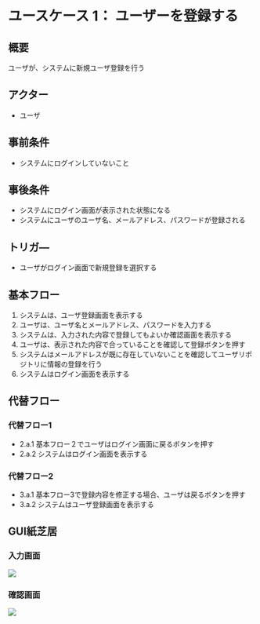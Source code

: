 # ユースケース 1： ユーザーを登録する

## 概要
ユーザが、システムに新規ユーザ登録を行う

## アクター
- ユーザ

## 事前条件
- システムにログインしていないこと

## 事後条件
- システムにログイン画面が表示された状態になる
- システムにユーザのユーザ名、メールアドレス、パスワードが登録される

## トリガ―
- ユーザがログイン画面で新規登録を選択する

## 基本フロー
1. システムは、ユーザ登録画面を表示する
2. ユーザは、ユーザ名とメールアドレス、パスワードを入力する
3. システムは、入力された内容で登録してもよいか確認画面を表示する
4. ユーザは、表示された内容で合っていることを確認して登録ボタンを押す
5. システムはメールアドレスが既に存在していないことを確認してユーザリポジトリに情報の登録を行う
6. システムはログイン画面を表示する

## 代替フロー
### 代替フロー1
- 2.a.1 基本フロー２でユーザはログイン画面に戻るボタンを押す
- 2.a.2 システムはログイン画面を表示する
### 代替フロー2
- 3.a.1 基本フロー3で登録内容を修正する場合、ユーザは戻るボタンを押す
- 3.a.2 システムはユーザ登録画面を表示する

## GUI紙芝居
### 入力画面
<img src="gamen1.png">

### 確認画面
<img src="gamen2.png">



